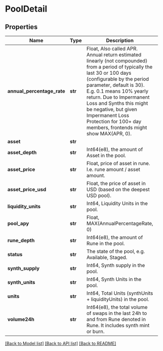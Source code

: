 # PoolDetail

## Properties
Name | Type | Description | Notes
------------ | ------------- | ------------- | -------------
**annual_percentage_rate** | **str** | Float, Also called APR. Annual return estimated linearly (not compounded) from a period of typically the last 30 or 100 days (configurable by the period parameter, default is 30). E.g. 0.1 means 10% yearly return. Due to Impermanent Loss and Synths this might be negative, but given Impermanent Loss Protection for 100+ day members, frontends might show MAX(APR, 0).  | 
**asset** | **str** |  | 
**asset_depth** | **str** | Int64(e8), the amount of Asset in the pool. | 
**asset_price** | **str** | Float, price of asset in rune. I.e. rune amount / asset amount. | 
**asset_price_usd** | **str** | Float, the price of asset in USD (based on the deepest USD pool). | 
**liquidity_units** | **str** | Int64, Liquidity Units in the pool. | 
**pool_apy** | **str** | Float, MAX(AnnualPercentageRate, 0)  | 
**rune_depth** | **str** | Int64(e8), the amount of Rune in the pool. | 
**status** | **str** | The state of the pool, e.g. Available, Staged. | 
**synth_supply** | **str** | Int64, Synth supply in the pool. | 
**synth_units** | **str** | Int64, Synth Units in the pool. | 
**units** | **str** | Int64, Total Units (synthUnits + liquidityUnits) in the pool. | 
**volume24h** | **str** | Int64(e8), the total volume of swaps in the last 24h to and from Rune denoted in Rune. It includes synth mint or burn.  | 

[[Back to Model list]](../README.md#documentation-for-models) [[Back to API list]](../README.md#documentation-for-api-endpoints) [[Back to README]](../README.md)

